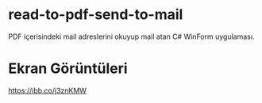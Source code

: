 # read-to-pdf-send-to-mail
PDF içerisindeki mail adreslerini okuyup mail atan C# WinForm uygulaması.
# Ekran Görüntüleri

https://ibb.co/j3znKMW
